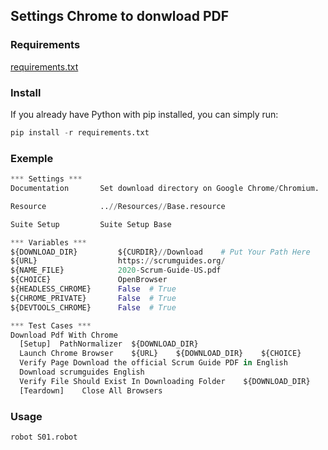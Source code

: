 ## Settings Chrome to donwload PDF

### Requirements

[requirements.txt](requirements.txt)

### Install

If you already have Python with pip installed, you can simply run:

```python
pip install -r requirements.txt
```

### Exemple

```python
*** Settings ***
Documentation       Set download directory on Google Chrome/Chromium.

Resource            ..//Resources//Base.resource

Suite Setup         Suite Setup Base

*** Variables ***
${DOWNLOAD_DIR}         ${CURDIR}//Download    # Put Your Path Here
${URL}                  https://scrumguides.org/
${NAME_FILE}            2020-Scrum-Guide-US.pdf
${CHOICE}               OpenBrowser
${HEADLESS_CHROME}      False  # True
${CHROME_PRIVATE}       False  # True
${DEVTOOLS_CHROME}      False  # True

*** Test Cases ***
Download Pdf With Chrome
  [Setup]  PathNormalizer  ${DOWNLOAD_DIR}
  Launch Chrome Browser    ${URL}    ${DOWNLOAD_DIR}    ${CHOICE}
  Verify Page Download the official Scrum Guide PDF in English
  Download scrumguides English
  Verify File Should Exist In Downloading Folder    ${DOWNLOAD_DIR}    ${NAME_FILE}
  [Teardown]    Close All Browsers

```

### Usage

```python
robot S01.robot
```
